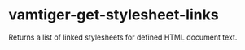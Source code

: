 # vamtiger-get-stylesheet-links
Returns a list of linked stylesheets for defined HTML document text.
